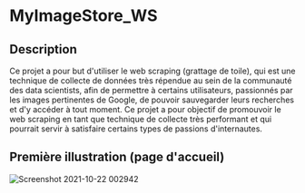 # MyImageStore_WS
## Description
Ce projet a pour but d'utiliser le web scraping (grattage de toile), qui est une technique de collecte de données très répendue au sein de la communauté des data scientists, afin de permettre à certains utilisateurs, passionnés par les images pertinentes de Google, de pouvoir sauvegarder leurs recherches et d'y accéder à tout moment. Ce projet a pour objectif de promouvoir le web scraping en tant que technique de collecte très performant et qui pourrait servir à satisfaire certains types de passions d'internautes.
## Première illustration (page d'accueil)


![Screenshot 2021-10-22 002942](https://user-images.githubusercontent.com/83582338/138374808-96318fd1-1243-48eb-821b-7a22087601c0.png)
